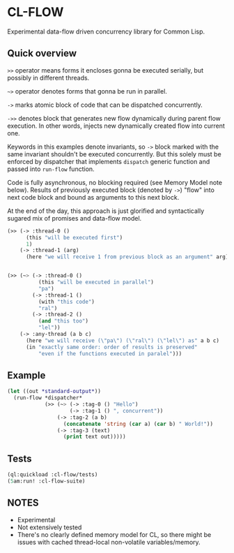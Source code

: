 # CL-FLOW
Experimental data-flow driven concurrency library for Common Lisp.


## Quick overview

`>>` operator means forms it encloses gonna be executed serially, but possibly in different
threads.

`~>` operator denotes forms that gonna be run in parallel.

`->` marks atomic block of code that can be dispatched concurrently.

`->>` denotes block that generates new flow dynamically during parent flow execution. In other words, injects new dynamically created flow into current one.

Keywords in this examples denote invariants, so `->` block marked with the same invariant
shouldn't be executed concurrently. But this solely must be enforced by dispatcher that
implements `dispatch` generic function and passed into `run-flow` function.

Code is fully asynchronous, no blocking required (see Memory Model note below). Results of
previously executed block (denoted by `->`) "flow" into next code block and bound as arguments
to this next block.

At the end of the day, this approach is just glorified and syntactically sugared mix of promises
and data-flow model.


```lisp
(>> (-> :thread-0 ()
      (this "will be executed first")
      1)
    (-> :thread-1 (arg)
      (here "we will receive 1 from previous block as an argument" arg)))


(>> (~> (-> :thread-0 ()
          (this "will be executed in parallel")
          "pa")
        (-> :thread-1 ()
          (with "this code")
          "ral")
        (-> :thread-2 ()
          (and "this too")
          "lel"))
    (-> :any-thread (a b c)
      (here "we will receive (\"pa\") (\"ral\") (\"lel\") as" a b c)
      (in "exactly same order: order of results is preserved"
          "even if the functions executed in paralel")))
```

## Example

```lisp
(let ((out *standard-output*))
  (run-flow *dispatcher*
            (>> (~> (-> :tag-0 () "Hello")
                    (-> :tag-1 () ", concurrent"))
                (-> :tag-2 (a b)
                  (concatenate 'string (car a) (car b) " World!"))
                (-> :tag-3 (text)
                  (print text out)))))
```

## Tests

```lisp
(ql:quickload :cl-flow/tests)
(5am:run! :cl-flow-suite)
```

## NOTES
- Experimental
- Not extensively tested
- There's no clearly defined memory model for CL, so there might be issues with cached thread-local non-volatile variables/memory.

